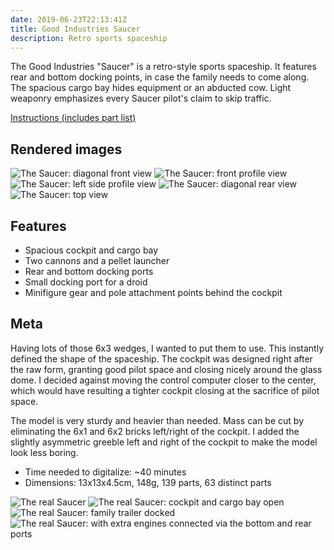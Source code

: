 ```yaml
---
date: 2019-06-23T22:13:41Z
title: Good Industries Saucer
description: Retro sports spaceship
---
```


The Good Industries "Saucer" is a retro-style sports spaceship.
It features rear and bottom docking points, in case the family needs to come along.
The spacious cargo bay hides equipment or an abducted cow.
Light weaponry emphasizes every Saucer pilot's claim to skip traffic.

[Instructions (includes part list)](saucer-instructions.pdf)

## Rendered images

![The Saucer: diagonal front view](saucer.png)
![The Saucer: front profile view](saucer_2.png)
![The Saucer: left side profile view](saucer_3.png)
![The Saucer: diagonal rear view](saucer_4.png)
![The Saucer: top view](saucer_5.png)

## Features

* Spacious cockpit and cargo bay
* Two cannons and a pellet launcher
* Rear and bottom docking ports
* Small docking port for a droid
* Minifigure gear and pole attachment points behind the cockpit

## Meta

Having lots of those 6x3 wedges, I wanted to put them to use.
This instantly defined the shape of the spaceship.
The cockpit was designed right after the raw form, granting good pilot space and closing nicely around the glass dome.
I decided against moving the control computer closer to the center, which would have resulting a tighter cockpit closing at the sacrifice of pilot space.

The model is very sturdy and heavier than needed.
Mass can be cut by eliminating the 6x1 and 6x2 bricks left/right of the cockpit.
I added the slightly asymmetric greeble left and right of the cockpit to make the model look less boring.

* Time needed to digitalize: ~40 minutes
* Dimensions: 13x13x4.5cm, 148g, 139 parts, 63 distinct parts

![The real Saucer](real_saucer.jpg)
![The real Saucer: cockpit and cargo bay open](real_saucer_opened.jpg)
![The real Saucer: family trailer docked](real_saucer_camper.jpg)
![The real Saucer: with extra engines connected via the bottom and rear ports](real_saucer_extra_engines.jpg)

